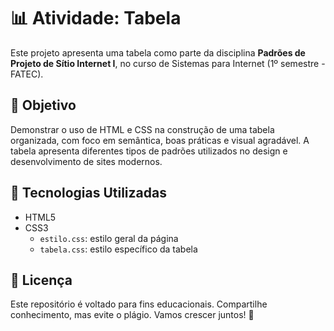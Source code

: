 # 📊 Atividade: Tabela

Este projeto apresenta uma tabela como parte da disciplina **Padrões de Projeto de Sítio Internet I**, no curso de Sistemas para Internet (1º semestre - FATEC).

## 🎯 Objetivo

Demonstrar o uso de HTML e CSS na construção de uma tabela organizada, com foco em semântica, boas práticas e visual agradável. A tabela apresenta diferentes tipos de padrões utilizados no design e desenvolvimento de sites modernos.

## 🧱 Tecnologias Utilizadas

- HTML5
- CSS3
  - `estilo.css`: estilo geral da página
  - `tabela.css`: estilo específico da tabela

## 📝 Licença

Este repositório é voltado para fins educacionais. Compartilhe conhecimento, mas evite o plágio. Vamos crescer juntos! 🚀